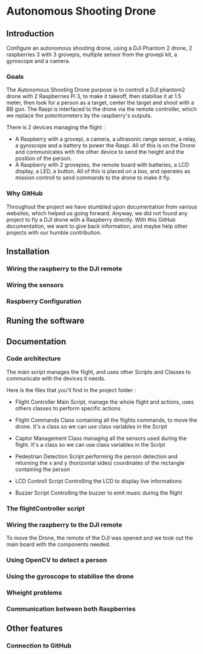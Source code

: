 # Autonomous Shooting Drone
## Introduction
Configure an autonomous shooting drone, using a DJI Phantom 2 drone, 2 raspberries 3 with 3 grovepis, multiple sensor from the grovepi kit, a gyroscope and a camera.

### Goals
The Autonomous Shooting Drone purpose is to controll a DJI phantom2 drone with 2 Raspberries Pi 3, to make it takeoff, then stabilise it at 1.5 meter, then look for a person as a target, center the target and shoot with a BB gun. The Raspi is interfaced to the drone via the remote controller, which we replace the potentiometers by the raspberry's outputs.

There is 2 devices managing the flight :
- A Raspberry with a grovepi, a camera, a ultrasonic range sensor, a relay, a gyroscope and a battery to power the Raspi. All of this is on the Drone and communicates with the other device to send the height and the position of the person.
- A Raspberry with 2 grovepies, the remote board with batteries, a LCD display, a LED, a button. All of this is placed on a box, and operates as mission controll to send commands to the drone to make it fly.

### Why GitHub
Throughout the project we have stumbled upon documentation from various websites, which helped us going forward. Anyway, we did not found any project to fly a DJI drone with a Raspberry directly. With this GitHub documentation, we want to give back information, and maybe help other projects with our humble contribution.

## Installation
### Wiring the raspberry to the DJI remote

### Wiring the sensors

### Raspberry Configuration

## Runing the software

###

## Documentation
### Code architecture
The main script manages the flight, and uses other Scripts and Classes to communicate with the devices it needs.

Here is the files that you'll find in the project folder :

- Flight Controller
  Main Script, manage the whole flight and actions, uses others classes to perform specific actions

- Flight Commands
  Class containing all the flights commands, to move the drone. It's a class so we can use class variables in the Script

- Captor Management
  Class managing all the sensors used during the flight. It's a class so we can use class variables in the Script

- Pedestrian Detection
  Script performing the person detection and returning the x and y (horizontal sides) coordinates of the rectangle containing the person

- LCD Controll
  Script Controlling the LCD to display live informations

- Buzzer
  Script Controlling the buzzer to emit music during the flight

### The flightController script


### Wiring the raspberry to the DJI remote
To move the Drone, the remote of the DJI was opened and we took out the main board with the components needed.

### Using OpenCV to detect a person

### Using the gyroscope to stabilise the drone

### Wheight problems

### Communication between both Raspberries


## Other features
### Connection to GitHub
